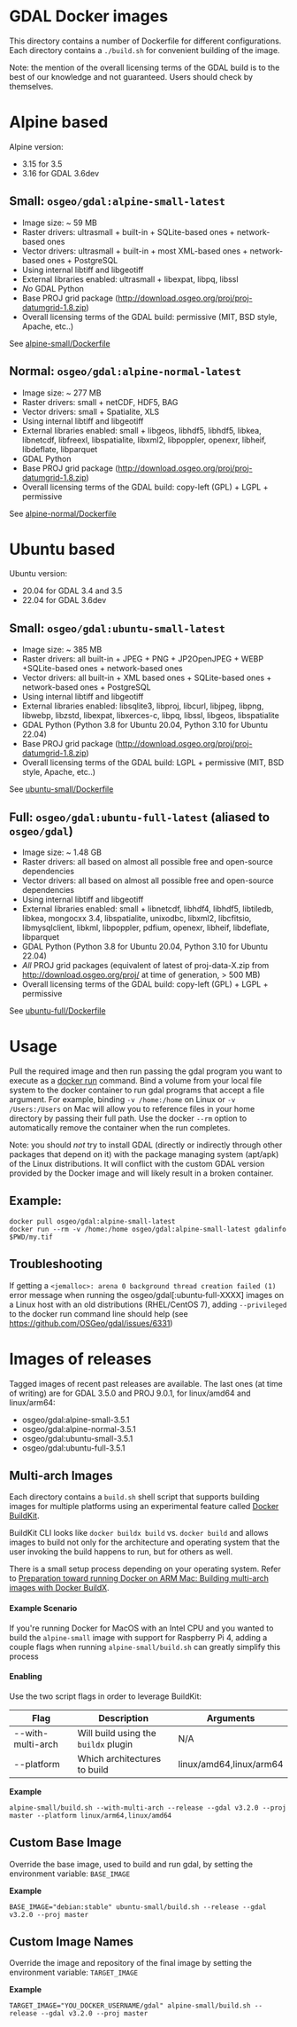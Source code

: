 GDAL Docker images
==================

This directory contains a number of Dockerfile for different configurations.
Each directory contains a `./build.sh` for convenient building of the image.

Note: the mention of the overall licensing terms of the GDAL build is to the
best of our knowledge and not guaranteed. Users should check by themselves.

# Alpine based

Alpine version:
* 3.15 for 3.5
* 3.16 for GDAL 3.6dev

## Small: `osgeo/gdal:alpine-small-latest`

* Image size: ~ 59 MB
* Raster drivers: ultrasmall + built-in + SQLite-based ones + network-based ones
* Vector drivers: ultrasmall + built-in + most XML-based ones + network-based ones + PostgreSQL
* Using internal libtiff and libgeotiff
* External libraries enabled: ultrasmall + libexpat, libpq, libssl
* *No* GDAL Python
* Base PROJ grid package (http://download.osgeo.org/proj/proj-datumgrid-1.8.zip)
* Overall licensing terms of the GDAL build: permissive (MIT, BSD style, Apache, etc..)

See [alpine-small/Dockerfile](alpine-small/Dockerfile)

## Normal: `osgeo/gdal:alpine-normal-latest`

* Image size: ~ 277 MB
* Raster drivers: small + netCDF, HDF5, BAG
* Vector drivers: small + Spatialite, XLS
* Using internal libtiff and libgeotiff
* External libraries enabled: small + libgeos, libhdf5, libhdf5, libkea, libnetcdf, libfreexl,
  libspatialite, libxml2, libpoppler, openexr, libheif, libdeflate, libparquet
* GDAL Python
* Base PROJ grid package (http://download.osgeo.org/proj/proj-datumgrid-1.8.zip)
* Overall licensing terms of the GDAL build: copy-left (GPL) + LGPL + permissive

See [alpine-normal/Dockerfile](alpine-normal/Dockerfile)

# Ubuntu based

Ubuntu version:
* 20.04 for GDAL 3.4 and 3.5
* 22.04 for GDAL 3.6dev

## Small: `osgeo/gdal:ubuntu-small-latest`

* Image size: ~ 385 MB
* Raster drivers: all built-in + JPEG + PNG + JP2OpenJPEG + WEBP +SQLite-based ones + network-based ones
* Vector drivers: all built-in + XML based ones + SQLite-based ones + network-based ones + PostgreSQL
* Using internal libtiff and libgeotiff
* External libraries enabled: libsqlite3, libproj, libcurl, libjpeg, libpng, libwebp,
  libzstd, libexpat, libxerces-c, libpq, libssl, libgeos, libspatialite
* GDAL Python (Python 3.8 for Ubuntu 20.04, Python 3.10 for Ubuntu 22.04)
* Base PROJ grid package (http://download.osgeo.org/proj/proj-datumgrid-1.8.zip)
* Overall licensing terms of the GDAL build: LGPL + permissive (MIT, BSD style, Apache, etc..)

See [ubuntu-small/Dockerfile](ubuntu-small/Dockerfile)

## Full: `osgeo/gdal:ubuntu-full-latest` (aliased to `osgeo/gdal`)

* Image size: ~ 1.48 GB
* Raster drivers: all based on almost all possible free and open-source dependencies
* Vector drivers: all based on almost all possible free and open-source dependencies
* Using internal libtiff and libgeotiff
* External libraries enabled: small + libnetcdf, libhdf4, libhdf5, libtiledb, libkea,
  mongocxx 3.4, libspatialite, unixodbc, libxml2, libcfitsio, libmysqlclient,
  libkml, libpoppler, pdfium, openexr, libheif, libdeflate, libparquet
* GDAL Python (Python 3.8 for Ubuntu 20.04, Python 3.10 for Ubuntu 22.04)
* *All* PROJ grid packages (equivalent of latest of proj-data-X.zip from http://download.osgeo.org/proj/ at time of generation, > 500 MB)
* Overall licensing terms of the GDAL build: copy-left (GPL) + LGPL + permissive

See [ubuntu-full/Dockerfile](ubuntu-full/Dockerfile)


# Usage

Pull the required image and then run passing the gdal program you want to execute as a [docker run](https://docs.docker.com/engine/reference/commandline/run/) command. Bind a volume from your local file system to the docker container to run gdal programs that accept a file argument. For example, binding `-v /home:/home` on Linux or `-v /Users:/Users` on Mac will allow you to reference files in your home directory by passing their full path. Use the docker `--rm` option to automatically remove the container when the run completes.

Note: you should *not* try to install GDAL (directly or indirectly through other packages that depend on it) with the package managing system (apt/apk) of the Linux distributions. It will conflict with the custom GDAL version provided by the Docker image and will likely result in a broken container.

## Example:

```shell
docker pull osgeo/gdal:alpine-small-latest
docker run --rm -v /home:/home osgeo/gdal:alpine-small-latest gdalinfo $PWD/my.tif
```

## Troubleshooting

If getting a ``<jemalloc>: arena 0 background thread creation failed (1)`` error message when running the osgeo/gdal[:ubuntu-full-XXXX] images on a Linux host with an old distributions (RHEL/CentOS 7), adding `--privileged` to the docker run command line should help (see https://github.com/OSGeo/gdal/issues/6331)

# Images of releases

Tagged images of recent past releases are available. The last ones (at time of writing) are for GDAL 3.5.0 and PROJ 9.0.1, for linux/amd64 and linux/arm64:
* osgeo/gdal:alpine-small-3.5.1
* osgeo/gdal:alpine-normal-3.5.1
* osgeo/gdal:ubuntu-small-3.5.1
* osgeo/gdal:ubuntu-full-3.5.1

## Multi-arch Images

Each directory contains a `build.sh` shell script that supports building images
for multiple platforms using an experimental feature called [Docker BuildKit](https://docs.docker.com/buildx/working-with-buildx/).

BuildKit CLI looks like `docker buildx build` vs. `docker build`
and allows images to build not only for the architecture and operating system
that the user invoking the build happens to run, but for others as well.

There is a small setup process depending on your operating system. Refer to [Preparation toward running Docker on ARM Mac: Building multi-arch images with Docker BuildX](https://medium.com/nttlabs/buildx-multiarch-2c6c2df00ca2).

#### Example Scenario

If you're running Docker for MacOS with an Intel CPU
and you wanted to build the `alpine-small` image with support for Raspberry Pi 4,
adding a couple flags when running `alpine-small/build.sh` can greatly simplify this process

#### Enabling

Use the two script flags in order to leverage BuildKit:

| Flag  | Description | Arguments |
| ------------- | ------------- | ------------- |
| --with-multi-arch  | Will build using the `buildx` plugin  | N/A |
| --platform  | Which architectures to build  | linux/amd64,linux/arm64 |

**Example**

`alpine-small/build.sh --with-multi-arch --release --gdal v3.2.0 --proj master --platform linux/arm64,linux/amd64`

## Custom Base Image

Override the base image, used to build and run gdal, by setting the environment variable: `BASE_IMAGE`

**Example**

`BASE_IMAGE="debian:stable" ubuntu-small/build.sh --release --gdal v3.2.0 --proj master`

## Custom Image Names

Override the image and repository of the final image by setting the environment variable: `TARGET_IMAGE`

**Example**

`TARGET_IMAGE="YOU_DOCKER_USERNAME/gdal" alpine-small/build.sh --release --gdal v3.2.0 --proj master`
